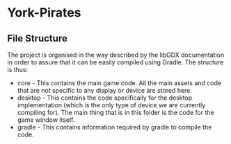 # York-Pirates

## File Structure

The project is organised in the way described by the libGDX documentation in order to assure that it can be easily compiled using Gradle. The structure is thus:
- core - This contains the main game code. All the main assets and code that are not specific to any display or device are stored here.
- desktop - This contains the code specifically for the desktop implementation (which is the only type of device we are currently compiling for). The main thing that is in this folder is the code for the game window itself.
- gradle - This contains information required by gradle to compile the code.
